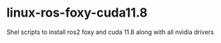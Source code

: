 # linux-ros-foxy-cuda11.8
Shel scripts to install ros2 foxy and cuda 11.8 along with all nvidia drivers
